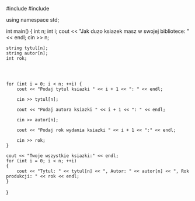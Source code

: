 
#include <iostream>
#include <string>

using namespace std;




    


 int main() 
 {
    int n;
    int i;
    cout << "Jak duzo ksiazek masz w swojej bibliotece: " << endl;
    cin >> n;
    
    string tytul[n];
    string autor[n];
    int rok;
  
   

  
    for (int i = 0; i < n; ++i) {
        cout << "Podaj tytul ksiazki " << i + 1 << ": " << endl;
       
        cin >> tytul[n];

        cout << "Podaj autora ksiazki " << i + 1 << ": " << endl;

        cin >> autor[n];

        cout << "Podaj rok wydania ksiazki " << i + 1 << ":" << endl;

        cin >> rok;
    }

    cout << "Twoje wszystkie ksiazki:" << endl;
    for (int i = 0; i < n; ++i) 
    {
        cout << "Tytul: " << tytul[n] << ", Autor: " << autor[n] << ", Rok produkcji: " << rok << endl;
    }
 }
   
